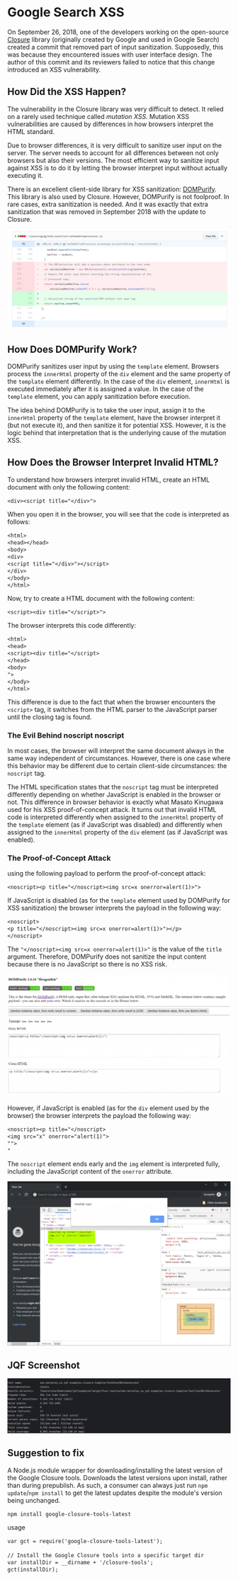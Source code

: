 # Google Search XSS

On September 26, 2018, one of the developers working on the open-source [Closure](https://github.com/google/closure-library) library (originally created by Google and used in Google Search) created a commit that removed part of input sanitization. Supposedly, this was because they encountered issues with user interface design. The author of this commit and its reviewers failed to notice that this change introduced an XSS vulnerability.

## How Did the XSS Happen?

The vulnerability in the Closure library was very difficult to detect. It relied on a rarely used technique called *mutation XSS*. Mutation XSS vulnerabilities are caused by differences in how browsers interpret the HTML standard.

Due to browser differences, it is very difficult to sanitize user input on the server. The server needs to account for all differences between not only browsers but also their versions. The most efficient way to sanitize input against XSS is to do it by letting the browser interpret input without actually executing it.

There is an excellent client-side library for XSS sanitization: [DOMPurify](https://github.com/cure53/DOMPurify). This library is also used by Closure. However, DOMPurify is not foolproof. In rare cases, extra sanitization is needed. And it was exactly that extra sanitization that was removed in September 2018 with the update to Closure.

![google xss](./img/img2.png)

## How Does DOMPurify Work?

DOMPurify sanitizes user input by using the `template` element. Browsers process the `innerHtml` property of the `div` element and the same property of the `template` element differently. In the case of the `div` element, `innerHtml` is executed immediately after it is assigned a value. In the case of the `template` element, you can apply sanitization before execution.

The idea behind DOMPurify is to take the user input, assign it to the `innerHtml` property of the `template` element, have the browser interpret it (but not execute it), and then sanitize it for potential XSS. However, it is the logic behind that interpretation that is the underlying cause of the mutation XSS.

## How Does the Browser Interpret Invalid HTML?

To understand how browsers interpret invalid HTML, create an HTML document with only the following content:

```
<div><script title="</div>">
```

When you open it in the browser, you will see that the code is interpreted as follows:

```
<html>
<head></head>
<body>
<div>
<script title="</div>"></script>
</div>
</body>
</html>
```

Now, try to create a HTML document with the following content:

```
<script><div title="</script>">
```

The browser interprets this code differently:

```
<html>
<head>
<script><div title="</script>
</head>
<body>
">
</body>
</html>
```

This difference is due to the fact that when the browser encounters the `<script>` tag, it switches from the HTML parser to the JavaScript parser until the closing tag is found.

### The Evil Behind noscript noscript

In most cases, the browser will interpret the same document always in the same way independent of circumstances. However, there is one case where this behavior may be different due to certain client-side circumstances: the `noscript` tag.

The HTML specification states that the `noscript` tag must be interpreted differently depending on whether JavaScript is enabled in the browser or not. This difference in browser behavior is exactly what Masato Kinugawa used for his XSS proof-of-concept attack. It turns out that invalid HTML code is interpreted differently when assigned to the `innerHtml` property of the `template` element (as if JavaScript was disabled) and differently when assigned to the `innerHtml` property of the `div` element (as if JavaScript was enabled).

### The Proof-of-Concept Attack

using the following payload to perform the proof-of-concept attack:

```
<noscript><p title="</noscript><img src=x onerror=alert(1)>">
```

If JavaScript is disabled (as for the `template` element used by DOMPurify for XSS sanitization) the browser interprets the payload in the following way:

```
<noscript>
<p title="</noscript><img src=x onerror=alert(1)>"></p>
</noscript>
```

The `"</noscript><img src=x onerror=alert(1)>"` is the value of the `title` argument. Therefore, DOMPurify does not sanitize the input content because there is no JavaScript so there is no XSS risk.

![DOMPurify](./img/img3.png)

However, if JavaScript is enabled (as for the `div` element used by the browser) the browser interprets the payload the following way:

```
<noscript><p title="</noscript>
<img src="x" onerror="alert(1)">
"">
"
```

The `noscript` element ends early and the `img` element is interpreted fully, including the JavaScript content of the `onerror` attribute.

![Google XSS](./img/img4.png)

## JQF Screenshot

![image-20240712171256828](img/img.png)

## Suggestion to fix

A Node.js module wrapper for downloading/installing the latest version of the Google Closure tools. Downloads the latest versions upon install, rather than during prepublish. As such, a consumer can always just run `npm update`/`npm install` to get the latest updates despite the module's version being unchanged.

```
npm install google-closure-tools-latest
```

usage

```
var gct = require('google-closure-tools-latest');
 
// Install the Google Closure tools into a specific target dir
var installDir = __dirname + '/closure-tools';
gct(installDir);
```

